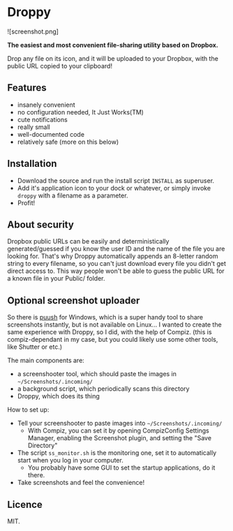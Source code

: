 # Droppy

![screenshot.png]

**The easiest and most convenient file-sharing utility based on Dropbox.**

Drop any file on its icon, and it will be uploaded to your Dropbox, with the public URL copied to your clipboard!


## Features

* insanely convenient
* no configuration needed, It Just Works(TM)
* cute notifications
* really small
* well-documented code
* relatively safe (more on this below)


## Installation

- Download the source and run the install script `INSTALL` as superuser.
- Add it's application icon to your dock or whatever, or simply invoke `droppy` with a filename as a parameter.
- Profit!


## About security

Dropbox public URLs can be easily and deterministically generated/guessed if you know the user ID and the name of the file you are looking for. That's why Droppy automatically appends an 8-letter random string to every filename, so you can't just download every file you didn't get direct access to. This way people won't be able to guess the public URL for a known file in your Public/ folder.


## Optional screenshot uploader

So there is [puush](http://puush.me/) for Windows, which is a super handy tool to share screenshots instantly, but is not available on Linux... I wanted to create the same experience with Droppy, so I did, with the help of Compiz. (this is compiz-dependant in my case, but you could likely use some other tools, like Shutter or etc.)

The main components are:

* a screenshooter tool, which should paste the images in `~/Screenshots/.incoming/`
* a background script, which periodically scans this directory
* Droppy, which does its thing

How to set up:

* Tell your screenshooter to paste images into `~/Screenshots/.incoming/`
  * With Compiz, you can set it by opening CompizConfig Settings Manager, enabling the Screenshot plugin, and setting the "Save Directory"
* The script `ss_monitor.sh` is the monitoring one, set it to automatically start when you log in your computer.
  * You probably have some GUI to set the startup applications, do it there.
* Take screenshots and feel the convenience!


## Licence

MIT.